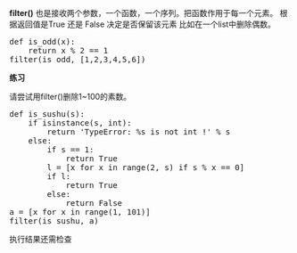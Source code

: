 **filter()** 也是接收两个参数，一个函数，一个序列。把函数作用于每一个元素。
根据返回值是True 还是 False 决定是否保留该元素
比如在一个list中删除偶数。
<pre>
def is_odd(x):
    return x % 2 == 1 
filter(is_odd, [1,2,3,4,5,6])
</pre>
**练习**

请尝试用filter()删除1~100的素数。
<pre>
def is_sushu(s):
    if isinstance(s, int):
        return 'TypeError: %s is not int !' % s
    else:
        if s == 1:
            return True
        l = [x for x in range(2, s) if s % x == 0]
        if l:
            return True
        else:
            return False
a = [x for x in range(1, 101)]
filter(is_sushu, a)
</pre>
执行结果还需检查